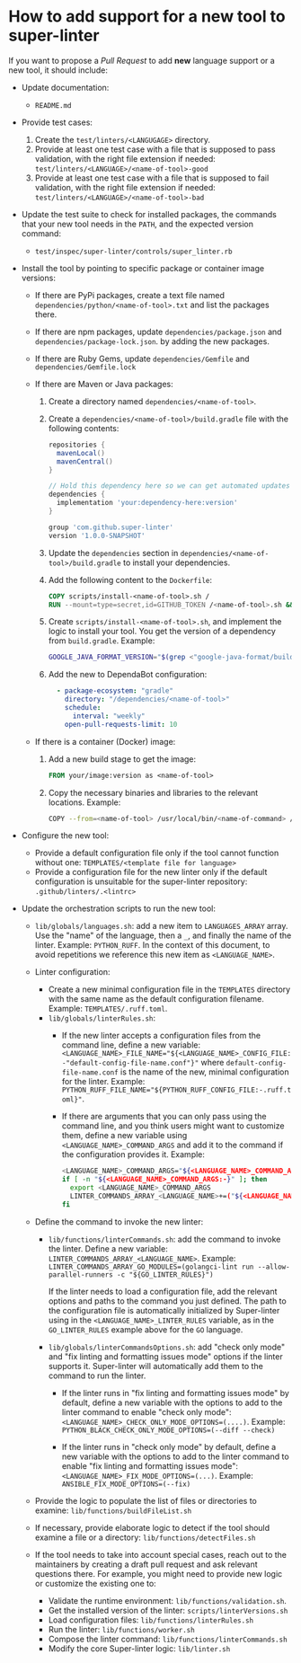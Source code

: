 # How to add support for a new tool to super-linter

If you want to propose a *Pull Request* to add **new** language support or a
new tool, it should include:

- Update documentation:
  - `README.md`
- Provide test cases:

  1. Create the `test/linters/<LANGUGAGE>` directory.
  2. Provide at least one test case with a file that is supposed to pass validation,
    with the right file extension if needed: `test/linters/<LANGUAGE>/<name-of-tool>-good`
  3. Provide at least one test case with a file that is supposed to fail validation,
    with the right file extension if needed: `test/linters/<LANGUAGE>/<name-of-tool>-bad`

- Update the test suite to check for installed packages, the commands that your new tool needs in the `PATH`, and the expected version command:

  - `test/inspec/super-linter/controls/super_linter.rb`

- Install the tool by pointing to specific package or container image versions:

  - If there are PyPi packages, create a text file named `dependencies/python/<name-of-tool>.txt`
    and list the packages there.
  - If there are npm packages, update `dependencies/package.json` and `dependencies/package-lock.json`.
    by adding the new packages.
  - If there are Ruby Gems, update `dependencies/Gemfile` and `dependencies/Gemfile.lock`
  - If there are Maven or Java packages:

    1. Create a directory named `dependencies/<name-of-tool>`.
    2. Create a `dependencies/<name-of-tool>/build.gradle` file with the following contents:

        ```gradle
        repositories {
          mavenLocal()
          mavenCentral()
        }

        // Hold this dependency here so we can get automated updates using DependaBot
        dependencies {
          implementation 'your:dependency-here:version'
        }

        group 'com.github.super-linter'
        version '1.0.0-SNAPSHOT'
        ```

    3. Update the `dependencies` section in `dependencies/<name-of-tool>/build.gradle` to
      install your dependencies.
    4. Add the following content to the `Dockerfile`:

        ```dockerfile
        COPY scripts/install-<name-of-tool>.sh /
        RUN --mount=type=secret,id=GITHUB_TOKEN /<name-of-tool>.sh && rm -rf /<name-of-tool>.sh
        ```

    5. Create `scripts/install-<name-of-tool>.sh`, and implement the logic to install your tool.
      You get the version of a dependency from `build.gradle`. Example:

        ```sh
        GOOGLE_JAVA_FORMAT_VERSION="$(grep <"google-java-format/build.gradle" "google-java-format" | awk -F ':' '{print $3}' | tr -d "'")"
        ```

    6. Add the new to DependaBot configuration:

        ```yaml
          - package-ecosystem: "gradle"
            directory: "/dependencies/<name-of-tool>"
            schedule:
              interval: "weekly"
            open-pull-requests-limit: 10
        ```

  - If there is a container (Docker) image:

    1. Add a new build stage to get the image:

        ```dockerfile
        FROM your/image:version as <name-of-tool>
        ```

    1. Copy the necessary binaries and libraries to the relevant locations. Example:

        ```sh
        COPY --from=<name-of-tool> /usr/local/bin/<name-of-command> /usr/bin/
        ```

- Configure the new tool:

  - Provide a default configuration file only if the tool cannot function without one: `TEMPLATES/<template file for language>`
  - Provide a configuration file for the new linter only if the default configuration is unsuitable for the super-linter repository: `.github/linters/.<lintrc>`

- Update the orchestration scripts to run the new tool:

  - `lib/globals/languages.sh`: add a new item to `LANGUAGES_ARRAY` array. Use the
    "name" of the language, then a `_`, and finally the name of the linter. Example: `PYTHON_RUFF`.
    In the context of this document, to avoid repetitions we reference this new
    item as `<LANGUAGE_NAME>`.

  - Linter configuration:
    - Create a new minimal configuration file in the `TEMPLATES` directory with the same name as the
      default configuration filename. Example: `TEMPLATES/.ruff.toml`.
    - `lib/globals/linterRules.sh`:
      - If the new linter accepts a configuration files from the command line,
        define a new variable:
        `<LANGUAGE_NAME>_FILE_NAME="${<LANGUAGE_NAME>_CONFIG_FILE:-"default-config-file-name.conf"}"`
        where `default-config-file-name.conf` is the name of the new,
        minimal configuration for the linter. Example:
        `PYTHON_RUFF_FILE_NAME="${PYTHON_RUFF_CONFIG_FILE:-.ruff.toml}"`.
      - If there are arguments that you can only pass using the command line, and you think users
        might want to customize them, define a new variable using
        `<LANGUAGE_NAME>_COMMAND_ARGS` and add it to the command if the
        configuration provides it. Example:

          ```bash
          <LANGUAGE_NAME>_COMMAND_ARGS="${<LANGUAGE_NAME>_COMMAND_ARGS:-""}"
          if [ -n "${<LANGUAGE_NAME>_COMMAND_ARGS:-}" ]; then
            export <LANGUAGE_NAME>_COMMAND_ARGS
            LINTER_COMMANDS_ARRAY_<LANGUAGE_NAME>+=("${<LANGUAGE_NAME>_COMMAND_ARGS}")
          fi
          ```

  - Define the command to invoke the new linter:

    - `lib/functions/linterCommands.sh`: add the command to invoke the linter.
      Define a new variable: `LINTER_COMMANDS_ARRAY_<LANGUAGE_NAME>`.
      Example:
      `LINTER_COMMANDS_ARRAY_GO_MODULES=(golangci-lint run --allow-parallel-runners -c "${GO_LINTER_RULES}")`

      If the linter needs to load a configuration file, add the relevant options
      and paths to the command you just defined. The path to the configuration
      file is automatically initialized by Super-linter using in the
      `<LANGUAGE_NAME>_LINTER_RULES` variable, as in the `GO_LINTER_RULES`
      example above for the `GO` language.

    - `lib/globals/linterCommandsOptions.sh`: add "check only mode" and "fix
      linting and formatting issues mode" options if the linter supports it.
      Super-linter will automatically add them to the command to run the linter.

      - If the linter runs in "fix linting and formatting issues mode" by
        default, define a new variable with the options to add to the linter
        command to enable "check only mode":
        `<LANGUAGE_NAME>_CHECK_ONLY_MODE_OPTIONS=(....)`.
        Example: `PYTHON_BLACK_CHECK_ONLY_MODE_OPTIONS=(--diff --check)`

      - If the linter runs in "check only mode" by
        default, define a new variable with the options to add to the linter
        command to enable "fix linting and formatting issues mode":
        `<LANGUAGE_NAME>_FIX_MODE_OPTIONS=(...)`.
        Example: `ANSIBLE_FIX_MODE_OPTIONS=(--fix)`

  - Provide the logic to populate the list of files or directories to examine: `lib/functions/buildFileList.sh`
  - If necessary, provide elaborate logic to detect if the tool should examine a file or a directory: `lib/functions/detectFiles.sh`
  - If the tool needs to take into account special cases, reach out to the
    maintainers by creating a draft pull request and ask relevant questions
    there. For example, you might need to provide new logic or customize
    the existing one to:

    - Validate the runtime environment: `lib/functions/validation.sh`.
    - Get the installed version of the linter: `scripts/linterVersions.sh`
    - Load configuration files: `lib/functions/linterRules.sh`
    - Run the linter: `lib/functions/worker.sh`
    - Compose the linter command: `lib/functions/linterCommands.sh`
    - Modify the core Super-linter logic: `lib/linter.sh`
